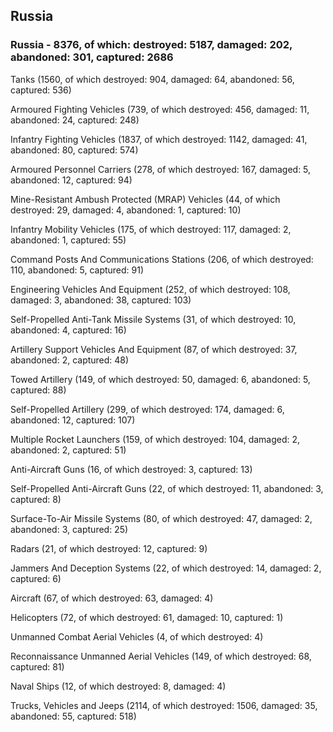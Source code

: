 
 
 ## Russia
 
 ### Russia - 8376, of which: destroyed: 5187, damaged: 202, abandoned: 301, captured: 2686

 

 

 Tanks (1560, of which destroyed: 904, damaged: 64, abandoned: 56, captured: 536)

 Armoured Fighting Vehicles (739, of which destroyed: 456, damaged: 11, abandoned: 24, captured: 248)

 Infantry Fighting Vehicles (1837, of which destroyed: 1142, damaged: 41, abandoned: 80, captured: 574)

 Armoured Personnel Carriers (278, of which destroyed: 167, damaged: 5, abandoned: 12, captured: 94)

 Mine-Resistant Ambush Protected (MRAP) Vehicles (44, of which destroyed: 29, damaged: 4, abandoned: 1, captured: 10)

 Infantry Mobility Vehicles (175, of which destroyed: 117, damaged: 2, abandoned: 1, captured: 55)

 Command Posts And Communications Stations (206, of which destroyed: 110, abandoned: 5, captured: 91)

 Engineering Vehicles And Equipment (252, of which destroyed: 108, damaged: 3, abandoned: 38, captured: 103)

 Self-Propelled Anti-Tank Missile Systems (31, of which destroyed: 10, abandoned: 4, captured: 16)

 Artillery Support Vehicles And Equipment (87, of which destroyed: 37, abandoned: 2, captured: 48)

 Towed Artillery (149, of which destroyed: 50, damaged: 6, abandoned: 5, captured: 88)

 Self-Propelled Artillery (299, of which destroyed: 174, damaged: 6, abandoned: 12, captured: 107)

 Multiple Rocket Launchers (159, of which destroyed: 104, damaged: 2, abandoned: 2, captured: 51)

 Anti-Aircraft Guns (16, of which destroyed: 3, captured: 13)

 Self-Propelled Anti-Aircraft Guns (22, of which destroyed: 11, abandoned: 3, captured: 8)

 Surface-To-Air Missile Systems (80, of which destroyed: 47, damaged: 2, abandoned: 3, captured: 25)

 Radars (21, of which destroyed: 12, captured: 9)

 Jammers And Deception Systems (22, of which destroyed: 14, damaged: 2, captured: 6)

 Aircraft (67, of which destroyed: 63, damaged: 4)

 Helicopters (72, of which destroyed: 61, damaged: 10, captured: 1)

 Unmanned Combat Aerial Vehicles (4, of which destroyed: 4)

 Reconnaissance Unmanned Aerial Vehicles (149, of which destroyed: 68, captured: 81)

 Naval Ships (12, of which destroyed: 8, damaged: 4)

 Trucks, Vehicles and Jeeps (2114, of which destroyed: 1506, damaged: 35, abandoned: 55, captured: 518)

